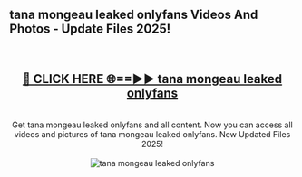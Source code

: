 <h2>tana mongeau leaked onlyfans Videos And Photos - Update Files 2025!</h2>
<br>
<div align="center">
<h2><a href="https://linkcuts.com/hfmhzwbr" rel="nofollow">🔴 CLICK HERE 🌐==►► tana mongeau leaked onlyfans</a></h2>
<br>
Get tana mongeau leaked onlyfans and all content. Now you can access all videos and pictures of tana mongeau leaked onlyfans. New Updated Files 2025!
<br>
<br>
<a href="https://linkcuts.com/hfmhzwbr" rel="nofollow" data-target="animated-image.originalLink"><img src="https://i.ibb.co.com/WyWwxjT/player-gif2.gif" alt="tana mongeau leaked onlyfans" style="max-width: 100%; display: inline-block;" data-target="animated-image.originalImage"></a>
</div>
<br>